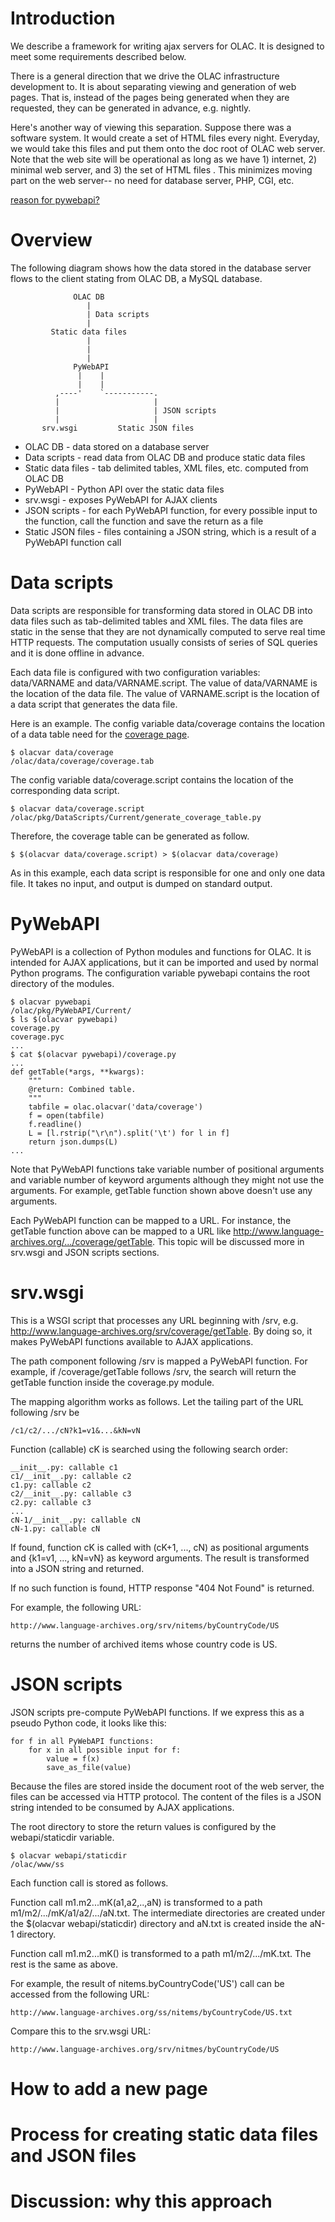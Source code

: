 # Introduction #

We describe a framework for writing ajax servers for OLAC. It is designed to meet some requirements described below.

There is a general direction that we drive the OLAC infrastructure development to. It is about separating viewing and generation of web pages. That is, instead of the pages being generated when they are requested, they can be generated in advance, e.g. nightly.

Here's another way of viewing this separation. Suppose there was a software system. It would create a set of HTML files every night. Everyday, we would take this files and put them onto the doc root of OLAC web server. Note that the web site will be operational as long as we have 1) internet, 2) minimal web server, and 3) the set of HTML files . This minimizes moving part on the web server-- no need for database server, PHP, CGI, etc.

[reason for pywebapi?](Explain.md)


# Overview #

The following diagram shows how the data stored in the database server flows to the client stating from OLAC DB, a MySQL database.

```
              OLAC DB
                 |
                 | Data scripts
                 |
         Static data files
                 |
                 |
                 |
              PyWebAPI
               |    |
               |    |
          ,----'    `-----------.
          |                     |
          |                     | JSON scripts
          |                     |
       srv.wsgi         Static JSON files
```

  * OLAC DB - data stored on a database server
  * Data scripts - read data from OLAC DB and produce static data files
  * Static data files - tab delimited tables, XML files, etc. computed from OLAC DB
  * PyWebAPI - Python API over the static data files
  * srv.wsgi - exposes PyWebAPI for AJAX clients
  * JSON scripts - for each PyWebAPI function, for every possible input to the function, call the function and save the return as a file
  * Static JSON files - files containing a JSON string, which is a result of a PyWebAPI function call



# Data scripts #

Data scripts are responsible for transforming data stored in OLAC DB into data files such as tab-delimited tables and XML files. The data files are static in the sense that they are not dynamically computed to serve real time HTTP requests. The computation usually consists of series of SQL queries and it is done offline in advance.

Each data file is configured with two configuration variables: data/VARNAME and data/VARNAME.script. The value of data/VARNAME is the location of the data file. The value of VARNAME.script is the location of a data script that generates the data file.

Here is an example. The config variable data/coverage contains the location of a data table need for the [coverage page](http://www.language-archives.org/documents/coverage.html).

```
$ olacvar data/coverage
/olac/data/coverage/coverage.tab
```

The config variable data/coverage.script contains the location of the corresponding data script.

```
$ olacvar data/coverage.script
/olac/pkg/DataScripts/Current/generate_coverage_table.py
```

Therefore, the coverage table can be generated as follow.

```
$ $(olacvar data/coverage.script) > $(olacvar data/coverage)
```

As in this example, each data script is responsible for one and only one data file. It takes no input, and output is dumped on standard output.


# PyWebAPI #

PyWebAPI is a collection of Python modules and functions for OLAC. It is intended for AJAX applications, but it can be imported and used by normal Python programs. The configuration variable pywebapi contains the root directory of the modules.

```
$ olacvar pywebapi
/olac/pkg/PyWebAPI/Current/
$ ls $(olacvar pywebapi)
coverage.py
coverage.pyc
...
$ cat $(olacvar pywebapi)/coverage.py
...
def getTable(*args, **kwargs):
    """
    @return: Combined table.
    """
    tabfile = olac.olacvar('data/coverage')
    f = open(tabfile)
    f.readline()
    L = [l.rstrip("\r\n").split('\t') for l in f]
    return json.dumps(L)
...
```

Note that PyWebAPI functions take variable number of positional arguments and variable number of keyword arguments although they might not use the arguments. For example, getTable function shown above doesn't use any arguments.

Each PyWebAPI function can be mapped to a URL. For instance, the getTable function above can be mapped to a URL like http://www.language-archives.org/.../coverage/getTable. This topic will be discussed more in srv.wsgi and JSON scripts sections.


# srv.wsgi #

This is a WSGI script that processes any URL beginning with /srv, e.g. http://www.language-archives.org/srv/coverage/getTable. By doing so, it makes PyWebAPI functions available to AJAX applications.

The path component following /srv is mapped a PyWebAPI function. For example, if /coverage/getTable follows /srv, the search will return the getTable function inside the coverage.py module.

The mapping algorithm works as follows. Let the tailing part of the URL following /srv be

```
/c1/c2/.../cN?k1=v1&...&kN=vN
```

Function (callable) cK is searched using the following search order:

```
__init__.py: callable c1
c1/__init__.py: callable c2
c1.py: callable c2
c2/__init__.py: callable c3
c2.py: callable c3
...
cN-1/__init__.py: callable cN
cN-1.py: callable cN
```

If found, function cK is called with (cK+1, ..., cN) as positional arguments and {k1=v1, ..., kN=vN} as keyword arguments. The result is transformed into a JSON string and returned.

If no such function is found, HTTP response "404 Not Found" is returned.

For example, the following URL:

```
http://www.language-archives.org/srv/nitems/byCountryCode/US
```

returns the number of archived items whose country code is US.


# JSON scripts #

JSON scripts pre-compute PyWebAPI functions. If we express this as a pseudo Python code, it looks like this:

```
for f in all PyWebAPI functions:
    for x in all possible input for f:
        value = f(x)
        save_as_file(value)
```

Because the files are stored inside the document root of the web server, the files can be accessed via HTTP protocol. The content of the files is a JSON string intended to be consumed by AJAX applications.

The root directory to store the return values is configured by the webapi/staticdir variable.

```
$ olacvar webapi/staticdir
/olac/www/ss
```

Each function call is stored as follows.

Function call m1.m2...mK(a1,a2,..,aN) is transformed to a path m1/m2/.../mK/a1/a2/.../aN.txt. The intermediate directories are created under the $(olacvar webapi/staticdir) directory and aN.txt is created inside the aN-1 directory.

Function call m1.m2...mK() is transformed to a path m1/m2/.../mK.txt. The rest is the same as above.

For example, the result of nitems.byCountryCode('US') call can be accessed from the following URL:

```
http://www.language-archives.org/ss/nitems/byCountryCode/US.txt
```

Compare this to the srv.wsgi URL:

```
http://www.language-archives.org/srv/nitmes/byCountryCode/US
```


# How to add a new page #

# Process for creating static data files and JSON files #

# Discussion: why this approach #